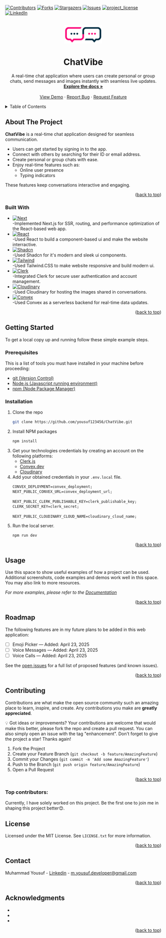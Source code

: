 
<a id="readme-top"></a>

<!-- PROJECT SHIELDS -->
<!--
*** I'm using markdown "reference style" links for readability.
*** Reference links are enclosed in brackets [ ] instead of parentheses ( ).
*** See the bottom of this document for the declaration of the reference variables
*** for contributors-url, forks-url, etc. This is an optional, concise syntax you may use.
*** https://www.markdownguide.org/basic-syntax/#reference-style-links
-->

[![Contributors][contributors-shield]][contributors-url]
[![Forks][forks-shield]][forks-url]
[![Stargazers][stars-shield]][stars-url]
[![Issues][issues-shield]][issues-url]
[![project_license][license-shield]][license-url]
[![LinkedIn][linkedin-shield]][linkedin-url]

<!-- PROJECT LOGO -->
<br />
<div align="center">
  <a href="https://github.com/yousuf123456/ChatVibe">
    <img src="/public/images/logo.png" alt="Logo" width="auto" height="60">
  </a>

<h1 align="center">ChatVibe</h1>

  <p align="center">
    A real-time chat application where users can create personal or group chats, send messages and images instantly with seamless live updates.
    <br />
    <a href="https://github.com/yousuf123456/ChatVibe"><strong>Explore the docs »</strong></a>
    <br />
    <br />
    <a href="https://github.com/yousuf123456/ChatVibe">View Demo</a>
    &middot;
    <a href="https://github.com/yousuf123456/ChatVibe/issues/new?labels=bug&template=bug-report---.md">Report Bug</a>
    &middot;
    <a href="https://github.com/yousuf123456/ChatVibe/issues/new?labels=enhancement&template=feature-request---.md">Request Feature</a>
  </p>
</div>

<!-- TABLE OF CONTENTS -->
<details>
  <summary>Table of Contents</summary>
  <ol>
    <li>
      <a href="#about-the-project">About The Project</a>
      <ul>
        <li><a href="#built-with">Built With</a></li>
      </ul>
    </li>
    <li>
      <a href="#getting-started">Getting Started</a>
      <ul>
        <li><a href="#prerequisites">Prerequisites</a></li>
        <li><a href="#installation">Installation</a></li>
      </ul>
    </li>
    <li><a href="#usage">Usage</a></li>
    <li><a href="#roadmap">Roadmap</a></li>
    <li><a href="#contributing">Contributing</a></li>
    <li><a href="#license">License</a></li>
    <li><a href="#contact">Contact</a></li>
    <li><a href="#acknowledgments">Acknowledgments</a></li>
  </ol>
</details>

<!-- ABOUT THE PROJECT -->

## About The Project

**ChatVibe** is a real-time chat application designed for seamless communication.

- Users can get started by signing in to the app.
- Connect with others by searching for their ID or email address.
- Create personal or group chats with ease.
- Enjoy real-time features such as:
  - Online user presence
  - Typing indicators

These features keep conversations interactive and engaging.

<p align="right">(<a href="#readme-top">back to top</a>)</p>

### Built With

- [![Next][Next.js]][Next-url]<br/>-Implemented Next.js for SSR, routing, and performance optimization of the React-based web app.
- [![React][React.js]][React-url]<br/>-Used React to build a component-based ui and make the website interractive.
- [![Shadcn][Shadcn-ui]][Shadcn-url]<br/> -Used Shadcn for it's modern and sleek ui components.
- [![Tailwind][Tailwind-CSS]][Tailwind-url]<br/> -Used Tailwind.CSS to make website responsive and build modern ui.
- [![Clerk][Clerk.js]][Clerk-url] <br/> -Integrated Clerk for secure user authentication and account management.
- [![Cloudinary][Cloudinary]][Cloudinary-url] <br/> -Used Cloudinary for hosting the images shared in conversations.
- [![Convex][Convex.dev]][Convex-url] <br/> -Used Convex as a serverless backend for real-time data updates.

<p align="right">(<a href="#readme-top">back to top</a>)</p>

<!-- GETTING STARTED -->

## Getting Started

To get a local copy up and running follow these simple example steps.

### Prerequisites

This is a list of tools you must have installed in your machine before proceeding:

- [git (Version Control)](https://git-scm.com)
- [Node.js (Javascript running environment)](https://nodejs.org/en)
- [npm (Node Package Manager)](https://www.npmjs.com)

### Installation

1. Clone the repo
   ```sh
   git clone https://github.com/yousuf123456/ChatVibe.git
   ```
2. Install NPM packages
   ```sh
   npm install
   ```
3. Get your technologies credentials by creating an account on the following platforms:
   - [Clerk.js](https://clerk.com/)
   - [Convex.dev](https://www.convex.dev/)
   - [Cloudinary](https://cloudinary.com/)
5. Add your obtained credentials in your `.env.local` file.
   ```
   CONVEX_DEPLOYMENT=convex_deployment;
   NEXT_PUBLIC_CONVEX_URL=convex_deployment_url;

   NEXT_PUBLIC_CLERK_PUBLISHABLE_KEY=clerk_publishable_key;
   CLERK_SECRET_KEY=clerk_secret;

   NEXT_PUBLIC_CLOUDINARY_CLOUD_NAME=cloudinary_cloud_name;
   ```
6. Run the local server.
   ```
   npm run dev
   ```

<p align="right">(<a href="#readme-top">back to top</a>)</p>

<!-- USAGE EXAMPLES -->

## Usage

Use this space to show useful examples of how a project can be used. Additional screenshots, code examples and demos work well in this space. You may also link to more resources.

_For more examples, please refer to the [Documentation](https://example.com)_

<p align="right">(<a href="#readme-top">back to top</a>)</p>

<!-- ROADMAP -->

## Roadmap
The following features are in my future plans to be added in this web application:

- [ ] Emoji Picker — Added: April 23, 2025
- [ ] Voice Messages — Added: April 23, 2025
- [ ] Voice Calls — Added: April 23, 2025

See the [open issues](https://github.com/yousuf123456/ChatVibe/issues) for a full list of proposed features (and known issues).

<p align="right">(<a href="#readme-top">back to top</a>)</p>

<!-- CONTRIBUTING -->

## Contributing

Contributions are what make the open source community such an amazing place to learn, inspire, and create. Any contributions you make are **greatly appreciated**.

💡 Got ideas or improvements? Your contributions are welcome that would make this better, please fork the repo and create a pull request. You can also simply open an issue with the tag "enhancement".
Don't forget to give the project a star! Thanks again!

1. Fork the Project
2. Create your Feature Branch (`git checkout -b feature/AmazingFeature`)
3. Commit your Changes (`git commit -m 'Add some AmazingFeature'`)
4. Push to the Branch (`git push origin feature/AmazingFeature`)
5. Open a Pull Request

<p align="right">(<a href="#readme-top">back to top</a>)</p>

### Top contributors:
Currently, I have solely worked on this project.
Be the first one to join me in shaping this project better😊.

<!-- LICENSE -->

## License

Licensed under the MIT License. See `LICENSE.txt` for more information.

<p align="right">(<a href="#readme-top">back to top</a>)</p>

<!-- CONTACT -->

## Contact

Muhammad Yousuf - [Linkedin](www.linkedin.com/in/muhammad-yousuf-dev) - m.yousuf.developer@gmail.com

<p align="right">(<a href="#readme-top">back to top</a>)</p>

<!-- ACKNOWLEDGMENTS -->

## Acknowledgments

- []()
- []()
- []()

<p align="right">(<a href="#readme-top">back to top</a>)</p>

<!-- MARKDOWN LINKS & IMAGES -->
<!-- https://www.markdownguide.org/basic-syntax/#reference-style-links -->

[contributors-shield]: https://img.shields.io/github/contributors/yousuf123456/ChatVibe.svg?style=for-the-badge
[contributors-url]: https://github.com/yousuf123456/ChatVibe/graphs/contributors
[forks-shield]: https://img.shields.io/github/forks/yousuf123456/ChatVibe.svg?style=for-the-badge
[forks-url]: https://github.com/yousuf123456/ChatVibe/network/members
[stars-shield]: https://img.shields.io/github/stars/yousuf123456/ChatVibe.svg?style=for-the-badge
[stars-url]: https://github.com/yousuf123456/ChatVibe/stargazers
[issues-shield]: https://img.shields.io/github/issues/yousuf123456/ChatVibe.svg?style=for-the-badge
[issues-url]: https://github.com/yousuf123456/ChatVibe/issues
[license-shield]: https://img.shields.io/github/license/yousuf123456/ChatVibe.svg?style=for-the-badge
[license-url]: https://github.com/yousuf123456/ChatVibe/blob/main/LICENSE
[linkedin-shield]: https://img.shields.io/badge/-LinkedIn-black.svg?style=for-the-badge&logo=linkedin&colorB=555
[linkedin-url]: https://www.linkedin.com/in/muhammad-yousuf-dev/
[product-screenshot]: images/screenshot.png
[Next.js]: https://img.shields.io/badge/next.js-000000?style=for-the-badge&logo=nextdotjs&logoColor=white&logoSize=auto
[Next-url]: https://nextjs.org/
[React.js]: https://img.shields.io/badge/React-20232A?style=for-the-badge&logo=react&logoColor=61DAFB&logoSize=auto
[React-url]: https://reactjs.org/
[Clerk.js]: https://img.shields.io/badge/clerk.js-262626?style=for-the-badge&logo=clerk&logoColor=6C47FF&logoSize=auto
[Clerk-url]: https://clerk.com
[Shadcn-ui]: https://img.shields.io/badge/shadcnui-000000?style=for-the-badge&logo=shadcnui&logoColor=white&logoSize=auto
[Shadcn-url]: https://ui.shadcn.com
[Convex.dev]: https://img.shields.io/badge/Convex-b45309?style=for-the-badge&logoColor=black&logoSize=auto
[Convex-url]: https://www.convex.dev
[Tailwind-CSS]: https://img.shields.io/badge/Tailwind.CSS-172554?style=for-the-badge&logo=tailwindcss&logoColor=06B6D4&logoSize=auto
[Tailwind-url]: https://tailwindcss.com
[Cloudinary]: https://img.shields.io/badge/Cloudinary-3F5FFF?style=for-the-badge&logo=cloudinary&logoColor=white&logoSize=auto
[Cloudinary-url]: https://cloudinary.com
